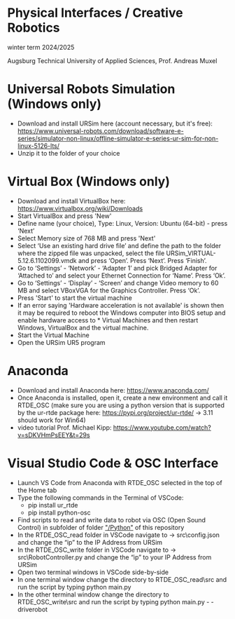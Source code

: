 # Physical Interfaces / Creative Robotics 
winter term 2024/2025

Augsburg Technical University of Applied Sciences, Prof. Andreas Muxel
 
# Universal Robots Simulation (Windows only)
* Download and install URSim here (account necessary, but it's free): https://www.universal-robots.com/download/software-e-series/simulator-non-linux/offline-simulator-e-series-ur-sim-for-non-linux-5126-lts/
* Unzip it to the folder of your choice

# Virtual Box (Windows only)
* Download and install VirtualBox here: https://www.virtualbox.org/wiki/Downloads
* Start VirtualBox and press 'New'
* Define name (your choice), Type: Linux, Version: Ubuntu (64-bit) - press ‘Next’
* Select Memory size of 768 MB and press 'Next'
* Select ‘Use an existing hard drive file’ and define the path to the folder where the zipped file was unpacked, select the file URSim_VIRTUAL-5.12.6.1102099.vmdk and press ‘Open’. Press ‘Next’. Press ‘Finish’.
* Go to ‘Settings’ - ‘Network’ - ‘Adapter 1’ and pick Bridged Adapter for ‘Attached to’ and select your Ethernet Connection for ‘Name’. Press ‘Ok’.
* Go to ‘Settings’ - ‘Display’ - ‘Screen’ and change Video memory to 60 MB and select VBoxVGA for the Graphics Controller. Press ‘Ok’.
* Press 'Start' to start the virtual machine
* If an error saying 'Hardware acceleration is not available' is shown then it may be required to reboot the Windows computer into BIOS setup and enable hardware access to * Virtual Machines and then restart Windows, VirtualBox and the virtual machine.
* Start the Virtual Machine
* Open the URSim UR5 program

# Anaconda
* Download and install Anaconda here: https://www.anaconda.com/
* Once Anaconda is installed, open it, create a new environment and call it RTDE_OSC (make sure you are using a python version that is supported by the ur-rtde package here: https://pypi.org/project/ur-rtde/ -> 3.11 should work for Win64)
* video tutorial Prof. Michael Kipp: https://www.youtube.com/watch?v=sDKVHmPsEEY&t=29s

# Visual Studio Code & OSC Interface
* Launch VS Code from Anaconda with RTDE_OSC selected in the top of the Home tab
* Type the following commands in the Terminal of VSCode:
    * pip install ur_rtde
    * pip install python-osc
* Find scripts to read and write data to robot via OSC (Open Sound Control) in subfolder of folder ["/Python"](https://github.com/HybridThingsLab/course-creative-robotics/tree/main/Python) of this repository
* In the RTDE_OSC_read folder in VSCode navigate to -> src\config.json and change the “ip” to the IP Address from URSim
* In the RTDE_OSC_write folder in VSCode navigate to -> src\RobotController.py and change the “ip” to your IP Address from URSim
* Open two terminal windows in VSCode side-by-side
* In one terminal window change the directory to RTDE_OSC_read\src and run the script by typing python main.py 
* In the other terminal window change the directory to RTDE_OSC_write\src and run the script by typing python main.py - -driverobot